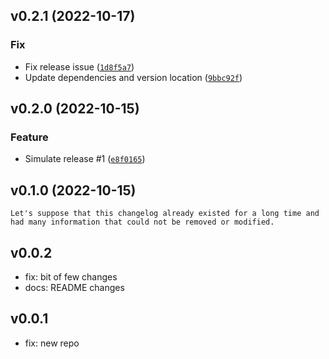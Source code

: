 
<!--next-version-placeholder-->

## v0.2.1 (2022-10-17)
### Fix
* Fix release issue ([`1d8f5a7`](https://github.com/leonardo-deoliveirasaldanha-oxb/python-semantic-release-poc/commit/1d8f5a75f9d07d616ddcc8a00bef9d41d0f0b772))
* Update dependencies and version location ([`9bbc92f`](https://github.com/leonardo-deoliveirasaldanha-oxb/python-semantic-release-poc/commit/9bbc92f19c577aaf188c973ce1e60dd5618b9dc8))

## v0.2.0 (2022-10-15)
### Feature
* Simulate release #1 ([`e8f0165`](https://github.com/leonardo-deoliveirasaldanha-oxb/python-semantic-release-poc/commit/e8f016586d1d583927845f78e0c040ca52a4e792))

## v0.1.0 (2022-10-15)


```Let's suppose that this changelog already existed for a long time and had many information that could not be removed or modified.```

## v0.0.2
* fix: bit of few changes
* docs: README changes

## v0.0.1
* fix: new repo